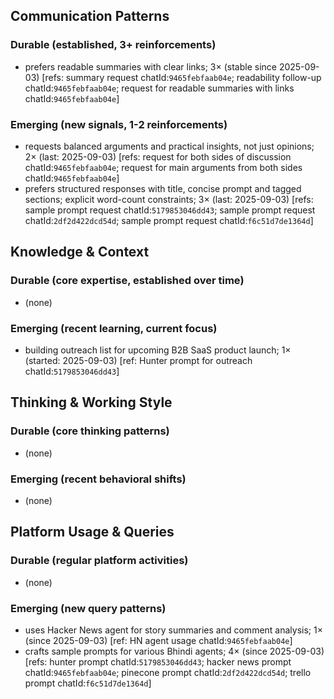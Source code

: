 ## Communication Patterns
### Durable (established, 3+ reinforcements)
- prefers readable summaries with clear links; 3× (stable since 2025-09-03) [refs: summary request chatId:`9465febfaab04e`; readability follow-up chatId:`9465febfaab04e`; request for readable summaries with links chatId:`9465febfaab04e`]

### Emerging (new signals, 1-2 reinforcements)
- requests balanced arguments and practical insights, not just opinions; 2× (last: 2025-09-03) [refs: request for both sides of discussion chatId:`9465febfaab04e`; request for main arguments from both sides chatId:`9465febfaab04e`]
- prefers structured responses with title, concise prompt and tagged sections; explicit word-count constraints; 3× (last: 2025-09-03) [refs: sample prompt request chatId:`5179853046dd43`; sample prompt request chatId:`2df2d422dcd54d`; sample prompt request chatId:`f6c51d7de1364d`]

## Knowledge & Context
### Durable (core expertise, established over time)
- (none)

### Emerging (recent learning, current focus)
- building outreach list for upcoming B2B SaaS product launch; 1× (started: 2025-09-03) [ref: Hunter prompt for outreach chatId:`5179853046dd43`]

## Thinking & Working Style
### Durable (core thinking patterns)
- (none)

### Emerging (recent behavioral shifts)
- (none)

## Platform Usage & Queries
### Durable (regular platform activities)
- (none)

### Emerging (new query patterns)
- uses Hacker News agent for story summaries and comment analysis; 1× (since 2025-09-03) [ref: HN agent usage chatId:`9465febfaab04e`]
- crafts sample prompts for various Bhindi agents; 4× (since 2025-09-03) [refs: hunter prompt chatId:`5179853046dd43`; hacker news prompt chatId:`9465febfaab04e`; pinecone prompt chatId:`2df2d422dcd54d`; trello prompt chatId:`f6c51d7de1364d`]